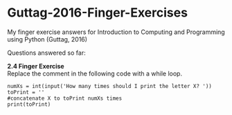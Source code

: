 # Guttag-2016-Finger-Exercises

My finger exercise answers for Introduction to Computing and Programming using Python (Guttag, 2016)

Questions answered so far:

<b>2.4 Finger Exercise<br /></b>
Replace the comment in the following code with a while loop.
```
numXs = int(input('How many times should I print the letter X? '))
toPrint = ''
#concatenate X to toPrint numXs times
print(toPrint)
```
